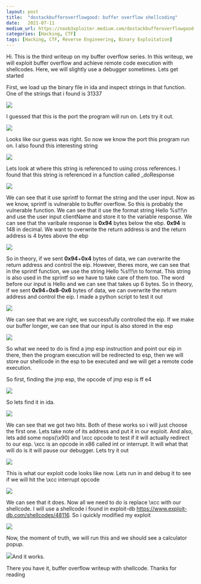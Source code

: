 ```yaml
---
layout:	post
title:	"dostackbufferoverflowgood: buffer overflow shellcoding"
date:	2021-07-11
medium_url: https://noob3xploiter.medium.com/dostackbufferoverflowgood-buffer-overflow-shellcoding-411c4369a5ca
categories: [Hacking, CTF]
tags: [Hacking, CTF, Reverse Engineering, Binary Exploitation]
---
```


  Hi. This is the third writeup on my buffer overflow series. In this writeup, we will exploit buffer overflow and achieve remote code execution with shellcodes. Here, we will slightly use a debugger sometimes. Lets get started

First, we load up the binary file in ida and inspect strings in that function. One of the strings that i found is 31337

![](/img/1*DcIg_o9Sn1ir9v31mzNRsA.png)

I guessed that this is the port the program will run on. Lets try it out.

![](/img/1*3hs5I9aoxA3uSHGVSaJwIA.png)

Looks like our guess was right. So now we know the port this program run on. I also found this interesting string

![](/img/1*YQr_vwsVdnHxsCORGVAL0w.png)

Lets look at where this string is referenced to using cross references. I found that this string is referenced in a function called \_doResponse

![](/img/1*AmN63MJZAtCbEsvqkwAWZQ.png)

We can see that it use sprintf to format the string and the user input. Now as we know, sprintf is vulnerable to buffer overflow. So this is probably the vulnerable function. We can see that it use the format string Hello %s!!!\n and use the user input clientName and store it to the variable response. We can see that the varibale response is **0x94** bytes below the ebp. **0x94** is 148 in decimal. We want to overwrite the return address is and the return address is 4 bytes above the ebp

![](/img/1*2m-RujUvYe9S02nGoERRJg.png)

So in theory, if we sent **0x94**+**0x4** bytes of data, we can overwrite the return address and control the eip. However, theres more, we can see that in the sprintf function, we use the string Hello %s!!!\n to format. This string is also used in the sprintf so we have to take care of them too. The word before our input is Hello and we can see that takes up 6 bytes. So in theory, if we sent **0x94**+**0x8**–**0x6** bytes of data, we can overwrite the return address and control the eip. I made a python script to test it out

![](/img/1*u7uzuTb61gkzZEpgziWwYw.png)

We can see that we are right, we successfully controlled the eip. If we make our buffer longer, we can see that our input is also stored in the esp

![](/img/1*3qY_0jLZRxln-pRvvJ38VQ.png)

So what we need to do is find a jmp esp instruction and point our eip in there, then the program execution will be redirected to esp, then we will store our shellcode in the esp to be executed and we will get a remote code execution.

So first, finding the jmp esp, the opcode of jmp esp is ff e4

![](/img/1*jBi9KPE7X9rB38Nr5AjBtA.png)

So lets find it in ida.

![](/img/1*2EYSawjpI6tVf8Dpd0Knag.png)

We can see that we got two hits. Both of these works so i will just choose the first one. Lets take note of its address and put it in our exploit. And also, lets add some nops(\x90) and \xcc opcode to test if it will actually redirect to our esp. \xcc is an opcode in x86 called int or interrupt. It will what that will do is it will pause our debugger. Lets try it out

![](/img/1*CBgzZBoqQ9sbtGxcdGoGzw.png)

This is what our exploit code looks like now. Lets run in and debug it to see if we will hit the \xcc interrupt opcode

![](/img/1*AjV95Na6OKbEocRsv90twA.png)

We can see that it does. Now all we need to do is replace \xcc with our shellcode. I will use a shellcode i found in exploit-db <https://www.exploit-db.com/shellcodes/48116>. So i quickly modified my exploit

![](/img/1*6g4cEjAr4WFPXcX02O9Nqw.png)

Now, the moment of truth, we will run this and we should see a calculator popup.

![](/img/1*VmBSb5OYDKnIVkuKM2Ublg.gif)And it works.

There you have it, buffer overflow writeup with shellcode. Thanks for reading

  
